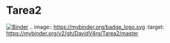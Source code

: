 # Tarea2
[![Binder](https://mybinder.org/badge_logo.svg)](https://mybinder.org/v2/gh/DavidV4rg/Tarea2/master)
.. image:: https://mybinder.org/badge_logo.svg
 :target: https://mybinder.org/v2/gh/DavidV4rg/Tarea2/master
